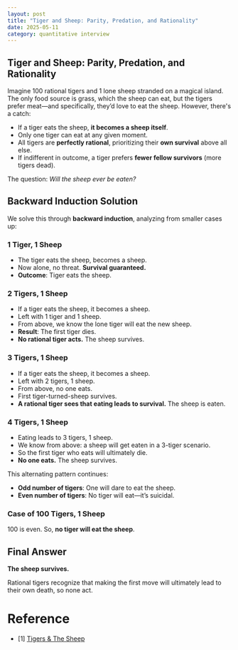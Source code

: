 ```yaml
---
layout: post
title: "Tiger and Sheep: Parity, Predation, and Rationality"
date: 2025-05-11
category: quantitative interview
---
```


## Tiger and Sheep: Parity, Predation, and Rationality

Imagine 100 rational tigers and 1 lone sheep stranded on a magical island. The only food source is grass, which the sheep can eat, but the tigers prefer meat—and specifically, they’d love to eat the sheep. However, there's a catch:

- If a tiger eats the sheep, **it becomes a sheep itself**.
- Only one tiger can eat at any given moment.
- All tigers are **perfectly rational**, prioritizing their **own survival** above all else.
- If indifferent in outcome, a tiger prefers **fewer fellow survivors** (more tigers dead).

The question: *Will the sheep ever be eaten?*

## Backward Induction Solution

We solve this through **backward induction**, analyzing from smaller cases up:

### 1 Tiger, 1 Sheep
- The tiger eats the sheep, becomes a sheep.
- Now alone, no threat. **Survival guaranteed.**
- **Outcome**: Tiger eats the sheep.

### 2 Tigers, 1 Sheep
- If a tiger eats the sheep, it becomes a sheep.
- Left with 1 tiger and 1 sheep.
- From above, we know the lone tiger will eat the new sheep.
- **Result**: The first tiger dies.
- **No rational tiger acts.** The sheep survives.

### 3 Tigers, 1 Sheep
- If a tiger eats the sheep, it becomes a sheep.
- Left with 2 tigers, 1 sheep.
- From above, no one eats.
- First tiger-turned-sheep survives.
- **A rational tiger sees that eating leads to survival.** The sheep is eaten.

### 4 Tigers, 1 Sheep
- Eating leads to 3 tigers, 1 sheep.
- We know from above: a sheep will get eaten in a 3-tiger scenario.
- So the first tiger who eats will ultimately die.
- **No one eats.** The sheep survives.

This alternating pattern continues:

- **Odd number of tigers**: One will dare to eat the sheep.
- **Even number of tigers**: No tiger will eat—it’s suicidal.

### Case of 100 Tigers, 1 Sheep

100 is even. So, **no tiger will eat the sheep**.

## Final Answer

**The sheep survives.**

Rational tigers recognize that making the first move will ultimately lead to their own death, so none act.

# Reference

* [1] [Tigers & The Sheep](https://brainstellar.com/puzzles/strategy/7)